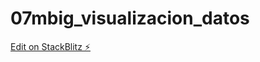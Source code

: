 # 07mbig_visualizacion_datos
[Edit on StackBlitz ⚡️](https://stackblitz.com/edit/web-platform-bsqc)
